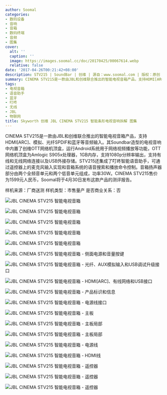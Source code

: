 ```yaml
---
author: Soomal
categories:
- 数码设备
- 音响
- 音箱
- 数码终端
- 音频
- 图集
cover:
  alt: ''
  caption: ''
  image: https://images.soomal.cc/doc/20170425/00067614.webp
  relative: false
date: '2017-04-26T00:21:42+08:00'
description: STV215 | SoundBar | 创维 | 源自：www.soomal.com | 版权：原创 |  平均/总评分：06.86/48
summary: CINEMA STV215是一款由JBL和创维联合推出的智能电视音箱产品，支持HDMI[ARC]、模拟、光纤SPDIF和蓝牙等音频输入。其Soundbar造型的电视音响中内置了创维OTT网络机顶盒功能，运行Android系统用于网络视频播放等功能，并集成了叮咚智能语音助手，可通过语音搜索和播放命令控制。
tags:
- 电视音箱
- 语音助手
- 蓝牙
- 叮咚
- 无线
- JBL
- 物联网
title: Skyworth 创维 JBL CINEMA STV215 智能条形电视音响拆解 图集
---
```


CINEMA STV215是一款由JBL和创维联合推出的智能电视音箱产品，支持HDMI[ARC]、模拟、光纤SPDIF和蓝牙等音频输入。其Soundbar造型的电视音响中内置了创维OTT网络机顶盒，运行Android系统用于网络视频播放等功能，OTT网络机顶盒为Amlogic S905x处理器，1GB内存，支持1080p分辨率输出，支持有线和无线网络连接以及USB外接存储。STV215还集成了叮咚智能语音助手，可通过遥控器上的麦克风输入实现和音箱系统的语音搜索和播放命令控制。音箱扬声器部分由两个全频音单元和两个低音单元组成，功率30W。CINEMA STV215售价为1599元人民币，Soomal将于4月30日发布这款产品的测评报告。



样机来源：厂商送测
样机类型：市售量产
是否商业关系：否



![JBL CINEMA STV215 智能电视音箱](https://images.soomal.cc/doc/20170425/00067596.webp)



![JBL CINEMA STV215 智能电视音箱](https://images.soomal.cc/doc/20170425/00067597.webp)



![JBL CINEMA STV215 智能电视音箱](https://images.soomal.cc/doc/20170425/00067598.webp)



![JBL CINEMA STV215 智能电视音箱](https://images.soomal.cc/doc/20170425/00067599.webp)



![JBL CINEMA STV215 智能电视音箱](https://images.soomal.cc/doc/20170425/00067600.webp)



![JBL CINEMA STV215 智能电视音箱 - 侧面电源和音量按键](https://images.soomal.cc/doc/20170425/00067601.webp)



![JBL CINEMA STV215 智能电视音箱 - 光纤、AUX模拟输入和USB调试升级接口](https://images.soomal.cc/doc/20170425/00067602.webp)



![JBL CINEMA STV215 智能电视音箱 - HDMI[ARC]、有线网络和USB接口](https://images.soomal.cc/doc/20170425/00067603.webp)



![JBL CINEMA STV215 智能电视音箱 - 产品标识和信息](https://images.soomal.cc/doc/20170425/00067604.webp)



![JBL CINEMA STV215 智能电视音箱 - 电源线接口](https://images.soomal.cc/doc/20170425/00067605.webp)



![JBL CINEMA STV215 智能电视音箱 - 主板](https://images.soomal.cc/doc/20170425/00067606.webp)



![JBL CINEMA STV215 智能电视音箱 - 主板局部](https://images.soomal.cc/doc/20170425/00067607.webp)



![JBL CINEMA STV215 智能电视音箱 - 主板局部](https://images.soomal.cc/doc/20170425/00067608.webp)



![JBL CINEMA STV215 智能电视音箱 - 电源线](https://images.soomal.cc/doc/20170425/00067609.webp)



![JBL CINEMA STV215 智能电视音箱 - HDMI线](https://images.soomal.cc/doc/20170425/00067610.webp)



![JBL CINEMA STV215 智能电视音箱 - 遥控器](https://images.soomal.cc/doc/20170425/00067611.webp)



![JBL CINEMA STV215 智能电视音箱 - 遥控器](https://images.soomal.cc/doc/20170425/00067612.webp)



![JBL CINEMA STV215 智能电视音箱 - 遥控器](https://images.soomal.cc/doc/20170425/00067613.webp)